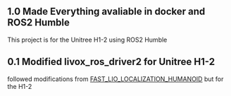 ## 1.0 Made Everything avaliable in docker and ROS2 Humble
This project is for the Unitree H1-2 using ROS2 Humble 
 
 
 ## 0.1 Modified livox_ros_driver2 for Unitree H1-2 
followed modifications from [FAST_LIO_LOCALIZATION_HUMANOID](https://github.com/deepglint/FAST_LIO_LOCALIZATION_HUMANOID) but for the H1-2

